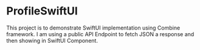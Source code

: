 # ProfileSwiftUI
This project is to demonstrate SwiftUI implementation using Combine framework. I am using a public API Endpoint to fetch JSON a response and then showing in SwiftUI Component.
